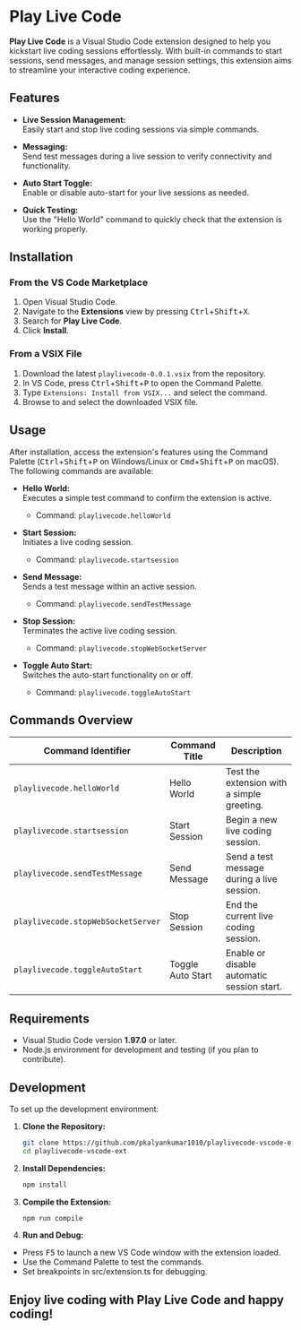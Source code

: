 # Play Live Code

**Play Live Code** is a Visual Studio Code extension designed to help you kickstart live coding sessions effortlessly. With built-in commands to start sessions, send messages, and manage session settings, this extension aims to streamline your interactive coding experience.

## Features

- **Live Session Management:**  
  Easily start and stop live coding sessions via simple commands.

- **Messaging:**  
  Send test messages during a live session to verify connectivity and functionality.

- **Auto Start Toggle:**  
  Enable or disable auto-start for your live sessions as needed.

- **Quick Testing:**  
  Use the "Hello World" command to quickly check that the extension is working properly.

## Installation

### From the VS Code Marketplace

1. Open Visual Studio Code.
2. Navigate to the **Extensions** view by pressing <kbd>Ctrl</kbd>+<kbd>Shift</kbd>+<kbd>X</kbd>.
3. Search for **Play Live Code**.
4. Click **Install**.

### From a VSIX File

1. Download the latest `playlivecode-0.0.1.vsix` from the repository.
2. In VS Code, press <kbd>Ctrl</kbd>+<kbd>Shift</kbd>+<kbd>P</kbd> to open the Command Palette.
3. Type `Extensions: Install from VSIX...` and select the command.
4. Browse to and select the downloaded VSIX file.

## Usage

After installation, access the extension's features using the Command Palette (<kbd>Ctrl</kbd>+<kbd>Shift</kbd>+<kbd>P</kbd> on Windows/Linux or <kbd>Cmd</kbd>+<kbd>Shift</kbd>+<kbd>P</kbd> on macOS). The following commands are available:

- **Hello World:**  
  Executes a simple test command to confirm the extension is active.
  - Command: `playlivecode.helloWorld`

- **Start Session:**  
  Initiates a live coding session.
  - Command: `playlivecode.startsession`

- **Send Message:**  
  Sends a test message within an active session.
  - Command: `playlivecode.sendTestMessage`

- **Stop Session:**  
  Terminates the active live coding session.
  - Command: `playlivecode.stopWebSocketServer`

- **Toggle Auto Start:**  
  Switches the auto-start functionality on or off.
  - Command: `playlivecode.toggleAutoStart`

## Commands Overview

| Command Identifier                   | Command Title    | Description                                   |
| ------------------------------------ | ---------------- | --------------------------------------------- |
| `playlivecode.helloWorld`            | Hello World      | Test the extension with a simple greeting.    |
| `playlivecode.startsession`          | Start Session    | Begin a new live coding session.              |
| `playlivecode.sendTestMessage`       | Send Message     | Send a test message during a live session.    |
| `playlivecode.stopWebSocketServer`   | Stop Session     | End the current live coding session.          |
| `playlivecode.toggleAutoStart`       | Toggle Auto Start| Enable or disable automatic session start.    |

## Requirements

- Visual Studio Code version **1.97.0** or later.
- Node.js environment for development and testing (if you plan to contribute).

## Development

To set up the development environment:

1. **Clone the Repository:**

   ```bash
   git clone https://github.com/pkalyankumar1010/playlivecode-vscode-ext.git
   cd playlivecode-vscode-ext
   ```
2. **Install Dependencies:**

   ```bash
   npm install
   ```
3. **Compile the Extension:**

   ```bash
   npm run compile  
   ```
4. **Run and Debug:**
   
- Press <kbd>F5</kbd> to launch a new VS Code window with the extension loaded.
- Use the Command Palette to test the commands.
- Set breakpoints in src/extension.ts for debugging.
  
## **Enjoy live coding with Play Live Code and happy coding!**
